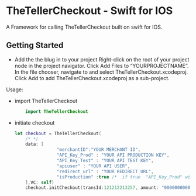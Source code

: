 # TheTellerCheckout - Swift for IOS

A Framework for calling TheTellerCheckout built on swift for IOS.

## Getting Started

- Add the the blug in to your project
    Right-click on the root of your project node in the project navigator. Click Add Files to “YOURPROJECTNAME”. In the file chooser, navigate to and select TheTellerCheckout.xcodeproj. Click Add to add TheTellerCheckout.xcodeproj as a sub-project.

Usage:
- import TheTellerCheckout
    ```swift
        import TheTellerCheckout
    ```
- initiate checkout
    ```swift
    let checkout = TheTellerCheckout(
        /* */
        data: [
                    "merchantID":"YOUR MERCHANT ID",
                    "API_Key_Prod" : "YOUR API PRODUCTION KEY",
                    "API_Key_Test" : "YOUR API TEST KEY",
                    "apiuser" : "YOUR API USER",
                    "redirect_url" : "YOUR REDIRECT URL",
                    "isProduction" :true /*  if true  "API_Key_Prod" will be used to initiate checkout, set it  to false during test  */
        ],VC: self)
        checkout.initCheckout(transId:121212213257, amount: "000000000010", desc: "Test transaction",customerEmail: "someone@gmail.com",paymentMethod: "momo", paymentCurrency: "GHS", callback: callback)
    ```

